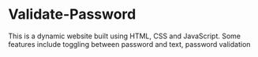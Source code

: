 # Validate-Password
 This is a dynamic website built using HTML, CSS and JavaScript. Some features include toggling between password and text, password validation
